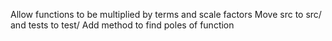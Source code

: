 Allow functions to be multiplied by terms and scale factors
Move src to src/ and tests to test/
Add method to find poles of function
